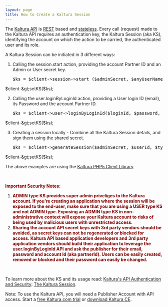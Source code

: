 ```yaml
---
layout: page
title: How to Create a Kaltura Session
---
```


The <a href="/node/146" target="_blank">Kaltura API</a> is <a href="http://en.wikipedia.org/wiki/Representational_state_transfer" target="_blank" title="Representational state transfer (REST) is a style of software architecture for distributed systems such as the World Wide Web. REST has emerged over the past few years as a predominant Web service design model. REST has increasingly displaced other design models such as SOAP and WSDL due to its simpler style.">REST</a> based and <a href="http://en.wikipedia.org/wiki/Stateless_protocol" target="_blank">stateless</a>. Every call (request) made to the Kaltura API requires an authentication key, the Kaltura Session (aka KS), identifying the account on which the action to be carried, the authenticated user and its role.

A Kaltura Session can be initiated in 3 different ways:

1.  Calling the session.start action, providing the account Partner ID and an Admin or User secret key.  
    <pre class="brush: php;fontsize: 100; first-line: 1; ">$ks = $client-&gt;session-&gt;start ($adminSecret, $anyUserName, KalturaSessionType::ADMIN, $partnerId);  
$client-&gt;setKS($ks);</pre>

2.  Calling the user.loginByLoginId action, providing a User login ID (email), its Password and the account Partner ID.  
    <pre class="brush: php;fontsize: 100; first-line: 1; ">$ks = $client-&gt;user-&gt;loginByLoginId($loginId, $password, $partnerId);  
$client-&gt;setKS($ks);</pre>

3.  Creating a session locally - Combine all the Kaltura Session details, and sign them using the shared secret.  
    <pre class="brush: php;fontsize: 100; first-line: 1; ">$ks = $client-&gt;generateSession($adminSecret, $userId, $type, $partnerId);  
$client-&gt;setKS($ks);</pre>

The above examples are using the <a href="https://developer.kaltura.com/api-docs/#/Client%20Libraries" target="_blank">Kaltura PHP5 Client Library</a>.

 

<span style="color: #800000;"><strong>Important Security Notes: </strong></span>

1.  <strong style="color: #800000;">ADMIN type KS provides super admin priveliges to the Kaltura account. If you're creating an application where the session will be exposed to the end-user, make sure that you are using a USER type KS and not ADMIN type. Exposing an ADMIN type KS in non-administrative context will expose your Kaltura account to risks of being used by malicious users with unrestricted access.</strong>
2.  <strong style="color: #800000;">Sharing the account API secret keys with 3rd party vendors should be avoided, as secret keys can not be regenerated or blocked for access. Kaltura API based application developers and 3rd party application vendors should build their application to leverage the user.loginByLoginId API and ask the publisher for their email, password and account Id (aka partnerId). Users can be easily created, removed or blocked and their password can easily be changed. </strong>

 

To learn more about the KS and its usage read: [Kaltura's API Authentication and Security][1]: <a href="http://knowledge.kaltura.com/node/229#kalturasession" target="_blank">The Kaltura Session</a>.

 [1]: /node/229

<p class="mce-note-graphic">
  Note: To use the Kaltura API, you will need a Publisher Account with API access. Start a <a href="http://corp.kaltura.com/free-trial" target="_blank">free Kaltura.com trial</a> or <a href="http://www.kaltura.org/project/community_edition_video_platform" target="_blank">download Kaltura CE</a>.
</p>
